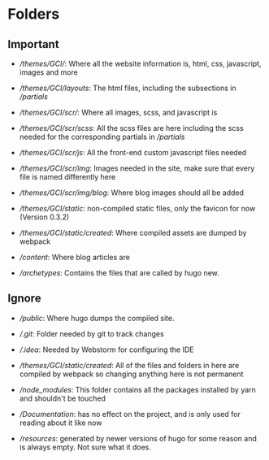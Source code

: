 # Folders

## Important

- */themes/GCI/*: Where all the website information is, html, css, javascript, images and more

- */themes/GCI/layouts*: The html files, including the subsections in */partials*

- */themes/GCI/scr/*: Where all images, scss, and javascript is

- */themes/GCI/scr/scss*: All the scss files are here including the scss needed for the corresponding partials in */partials*

- */themes/GCI/scr/js*: All the front-end custom javascript files needed

- */themes/GCI/scr/img*: Images needed in the site, make sure that every file is named differently here

- */themes/GCI/scr/img/blog*: Where blog images should all be added

- */themes/GCI/static*: non-compiled static files, only the favicon for now (Version 0.3.2)

- */themes/GCI/static/created*: Where compiled assets are dumped by webpack

- */content*: Where blog articles are

- */archetypes*: Contains the files that are called by hugo new.

## Ignore

- */public*: Where hugo dumps the compiled site.

- */.git*: Folder needed by git to track changes

- */.idea*: Needed by Webstorm for configuring the IDE 

- */themes/GCI/static/created*: All of the files and folders in here are compiled by webpack so changing anything here is not permanent

- */node_modules*: This folder contains all the packages installed by yarn and shouldn't be touched

- */Documentation*: has no effect on the project, and is only used for reading about it like now

- */resources*: generated by newer versions of hugo for some reason and is always empty. Not sure what it does.  